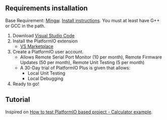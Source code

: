 ## Requirements installation

Base Requirement: [Mingw](https://mingw-w64.org/doku.php). [Install instructions](http://win-builds.org/doku.php). You must at least have G++ or GCC in the path.

1. Download [Visual Studio Code](https://code.visualstudio.com/) 
2. Install the PlatformIO extension
    - [VS Marketplace](https://marketplace.visualstudio.com/items?itemName=platformio.platformio-ide)
3. Create a PlatformIO user account.
    - Allows Remote Serial Port Monitor (10 per month), Remote Firmware Updates (50 per month), Remote Unit Testing (5 per month)
    - A 30-Day trial of PlatformIO Plus is given that allows:
      - Local Unit Testing
      - Local Debugging
4. Ready to go!

## Tutorial

Inspired on [How to test PlatformIO based project - Calculator example](https://github.com/platformio/platformio-examples/tree/develop/unit-testing/calculator).